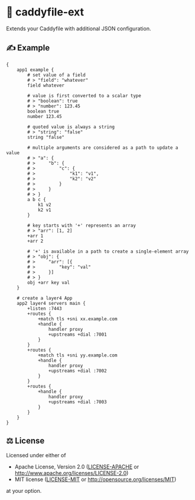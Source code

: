 # 🍭 caddyfile-ext

Extends your Caddyfile with additional JSON configuration.

## ✍️ Example

```caddyfile
{
	app1 example {
		# set value of a field
		# > "field": "whatever"
		field whatever

		# value is first converted to a scalar type
		# > "boolean": true
		# > "number": 123.45
		boolean true
		number 123.45

		# quoted value is always a string
		# > "string": "false"
		string "false"

		# multiple arguments are considered as a path to update a value
		# > "a": {
		# >		"b": {
		# >			"c": {
		# >				"k1": "v1",
		# >				"k2": "v2"
		# >			}
		# >		}
		# > }
		a b c {
			k1 v2
			k2 v1
		}

		# key starts with '+' represents an array
		# > "arr": [1, 2]
		+arr 1
		+arr 2

		# '+' is available in a path to create a single-element array
		# > "obj": {
		# >		"arr": [{
		# >			"key": "val"
		# >		}]
		# > }
		obj +arr key val
	}

	# create a layer4 App
	app2 layer4 servers main {
		+listen :7443
		+routes {
			+match tls +sni xx.example.com
			+handle {
				handler proxy
				+upstreams +dial :7001
			}
		}
		+routes {
			+match tls +sni yy.example.com
			+handle {
				handler proxy
				+upstreams +dial :7002
			}
		}
		+routes {
			+handle {
				handler proxy
				+upstreams +dial :7003
			}
		}
	}
}
```

## ⚖️ License

Licensed under either of

- Apache License, Version 2.0 ([LICENSE-APACHE](LICENSE-APACHE) or
  <http://www.apache.org/licenses/LICENSE-2.0>)
- MIT license ([LICENSE-MIT](LICENSE-MIT) or <http://opensource.org/licenses/MIT>)

at your option.
